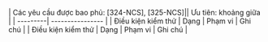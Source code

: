 | Các yêu cầu được bao phủ: [324-NCS], [325-NCS]|| Ưu tiên: khoảng giữa |
| ---------| ---------------- |
| Điều kiện kiểm thử | Dạng | Phạm vi | Ghi chú |
| Điều kiện kiểm thử | Dạng | Phạm vi | Ghi chú |
